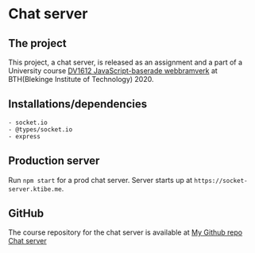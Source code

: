# Chat server

## The project

This project, a chat server, is released as an assignment and a part of a University course [DV1612 JavaScript-baserade webbramverk](https://jsramverk.se/) at BTH(Blekinge Institute of Technology) 2020.

## Installations/dependencies

    - socket.io
    - @types/socket.io
    - express

## Production server

Run `npm start` for a prod chat server. Server starts up at `https://socket-server.ktibe.me`.

## GitHub

The course repository for the chat server is available at [My Github repo Chat server](https://github.com/kati18/jsramverk-socket-server.git)<br>
